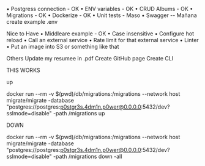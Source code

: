•⁠  ⁠Postgress connection - OK
•⁠  ⁠ENV variables - OK
•⁠  ⁠CRUD Albums - OK
•⁠  ⁠Migrations - OK
•⁠  ⁠Dockerize - OK
•⁠  ⁠Unit tests - Maso
•⁠  ⁠Swagger -- Mañana
create example .env

Nice to Have
•⁠  ⁠Middleare example - OK
•⁠  ⁠Case insensitive
•⁠  ⁠Configure hot reload
•⁠  ⁠Call an external service
•⁠  ⁠Rate limit for that external service
•⁠  ⁠Linter
•⁠  ⁠Put an image into S3 or something like that


Others
Update my resumee in .pdf
Create GitHub page
Create CLI


THIS WORKS

up

docker run --rm -v $(pwd)/db/migrations:/migrations --network host migrate/migrate -database "postgres://postgres:p0stgr3s.4dm1n.p0wer@0.0.0.0:5432/dev?sslmode=disable" -path /migrations up

DOWN

docker run --rm -v $(pwd)/db/migrations:/migrations --network host migrate/migrate -database "postgres://postgres:p0stgr3s.4dm1n.p0wer@0.0.0.0:5432/dev?sslmode=disable" -path /migrations down -all